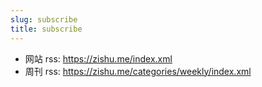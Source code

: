 ```yaml
---
slug: subscribe
title: subscribe
---
```


- 网站 rss: https://zishu.me/index.xml
- 周刊 rss: https://zishu.me/categories/weekly/index.xml
